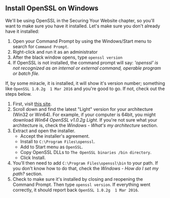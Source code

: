## Install OpenSSL on Windows

We'll be using OpenSSL in the Securing Your Website chapter, so you'll want to make sure you have it installed. Let's make sure you don't already have it installed:

1. Open your Command Prompt by using the Windows/Start menu to search for `Command Prompt`.
2. Right-click and run it as an administrator
3. After the black window opens, type `openssl version`
4. If OpenSSL is not installed, the command prompt will say: _'openssl' is not recognized as an internal or external command, operable program or batch file._

If, by some miracle, it is installed, it will show it's version number; something like `OpenSSL 1.0.2g  1 Mar 2016` and you're good to go. If not, check out the steps below.


1. First, visit [this site](http://slproweb.com/products/Win32OpenSSL.html).
2. Scroll down and find the latest "Light" version for your architecture (Win32 or Win64). For example, if your computer is 64bit, you might download _Win64 OpenSSL v1.0.2g Light_. If you're not sure what your architecture is, check the _Windows - What's my architecture_ section.
3. Extract and open the installer.
    * Accept the installer's agreement.
    * Install to `C:\Program Files\openssl`.
    * Add to Start menu as `OpenSSL`.
    * Copy OpenSSL DLLs to `The OpenSSL binaries /bin directory`.
    * Click Install.
4. You'll then need to add `C:\Program Files\openssl\bin` to your path. If you don't know how to do that, check the _Windows - How do I set my path?_ section.
5. Check to make sure it's installed by closing and reopening the Command Prompt. Then type `openssl version`. If everything went correctly, it should report back `OpenSSL 1.0.2g  1 Mar 2016`.

